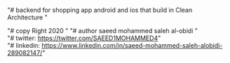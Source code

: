 "# backend for shopping app android and ios 
 that build in Clean Architecture
" 

"# copy Right 2020  "
"# author saeed mohammed saleh al-obidi "    
"# twitter: https://twitter.com/SAEED1MOHAMMED4"  
"# linkedin: https://www.linkedin.com/in/saeed-mohammed-saleh-alobidi-289082147/"  
